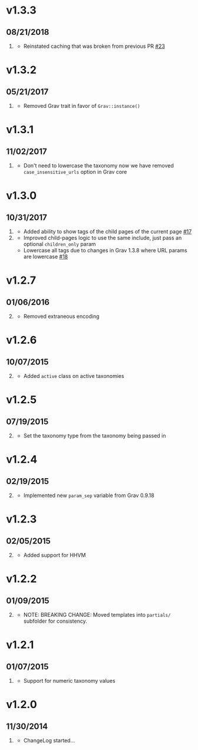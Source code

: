 # v1.3.3
## 08/21/2018

1. [](#bugfix)
    * Reinstated caching that was broken from previous PR [#23](https://github.com/getgrav/grav-plugin-taxonomylist/issues/23)

# v1.3.2
## 05/21/2017

1. [](#improved)
    * Removed Grav trait in favor of `Grav::instance()`

# v1.3.1
## 11/02/2017

1. [](#bugfix)
    * Don't need to lowercase the taxonomy now we have removed `case_insensitive_urls` option in Grav core

# v1.3.0
## 10/31/2017

1. [](#new)
    * Added ability to show tags of the child pages of the current page [#17](https://github.com/getgrav/grav-plugin-taxonomylist/pull/17)
1. [](#improved)
    * Improved child-pages logic to use the same include, just pass an optional `children_only` param
    * Lowercase all tags due to changes in Grav 1.3.8 where URL params are lowercase [#18](https://github.com/getgrav/grav-plugin-taxonomylist/issues/18) 

# v1.2.7
## 01/06/2016

2. [](#improved)
    * Removed extraneous encoding

# v1.2.6
## 10/07/2015

2. [](#improved)
    * Added `active` class on active taxonomies

# v1.2.5
## 07/19/2015

2. [](#improved)
    * Set the taxonomy type from the taxonomy being passed in

# v1.2.4
## 02/19/2015

2. [](#improved)
    * Implemented new `param_sep` variable from Grav 0.9.18

# v1.2.3
## 02/05/2015

2. [](#improved)
    * Added support for HHVM

# v1.2.2
## 01/09/2015

2. [](#improved)
    * NOTE: BREAKING CHANGE: Moved templates into `partials/` subfolder for consistency.

# v1.2.1
## 01/07/2015

1. [](#bugfix)
    * Support for numeric taxonomy values

# v1.2.0
## 11/30/2014

1. [](#new)
    * ChangeLog started...
